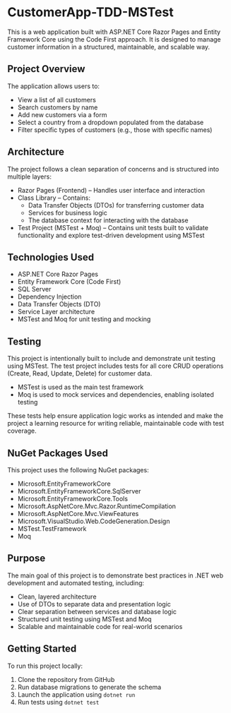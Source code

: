 # CustomerApp-TDD-MSTest

This is a web application built with ASP.NET Core Razor Pages and Entity Framework Core using the Code First approach. It is designed to manage customer information in a structured, maintainable, and scalable way.

## Project Overview

The application allows users to:

- View a list of all customers  
- Search customers by name  
- Add new customers via a form  
- Select a country from a dropdown populated from the database  
- Filter specific types of customers (e.g., those with specific names)

## Architecture

The project follows a clean separation of concerns and is structured into multiple layers:

- Razor Pages (Frontend) – Handles user interface and interaction  
- Class Library – Contains:
  - Data Transfer Objects (DTOs) for transferring customer data  
  - Services for business logic  
  - The database context for interacting with the database  
- Test Project (MSTest + Moq) – Contains unit tests built to validate functionality and explore test-driven development using MSTest

## Technologies Used

- ASP.NET Core Razor Pages  
- Entity Framework Core (Code First)  
- SQL Server  
- Dependency Injection  
- Data Transfer Objects (DTO)  
- Service Layer architecture  
- MSTest and Moq for unit testing and mocking

## Testing

This project is intentionally built to include and demonstrate unit testing using MSTest. The test project includes tests for all core CRUD operations (Create, Read, Update, Delete) for customer data.

- MSTest is used as the main test framework  
- Moq is used to mock services and dependencies, enabling isolated testing  

These tests help ensure application logic works as intended and make the project a learning resource for writing reliable, maintainable code with test coverage.

## NuGet Packages Used

This project uses the following NuGet packages:

- Microsoft.EntityFrameworkCore  
- Microsoft.EntityFrameworkCore.SqlServer  
- Microsoft.EntityFrameworkCore.Tools  
- Microsoft.AspNetCore.Mvc.Razor.RuntimeCompilation  
- Microsoft.AspNetCore.Mvc.ViewFeatures  
- Microsoft.VisualStudio.Web.CodeGeneration.Design  
- MSTest.TestFramework  
- Moq  

## Purpose

The main goal of this project is to demonstrate best practices in .NET web development and automated testing, including:

- Clean, layered architecture  
- Use of DTOs to separate data and presentation logic  
- Clear separation between services and database logic  
- Structured unit testing using MSTest and Moq  
- Scalable and maintainable code for real-world scenarios  

## Getting Started

To run this project locally:

1. Clone the repository from GitHub  
2. Run database migrations to generate the schema  
3. Launch the application using `dotnet run`  
4. Run tests using `dotnet test`


